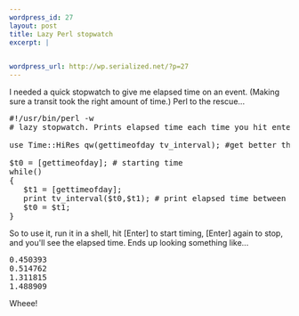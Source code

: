 ```yaml
--- 
wordpress_id: 27
layout: post
title: Lazy Perl stopwatch
excerpt: |
  

wordpress_url: http://wp.serialized.net/?p=27
---
```

<p>I needed a quick stopwatch to give me elapsed time on an event. (Making sure a transit took the right amount of time.) Perl to the rescue...</p>



<pre>
#!/usr/bin/perl -w
# lazy stopwatch. Prints elapsed time each time you hit enter.

use Time::HiRes qw(gettimeofday tv_interval); #get better than 1 second resolution

$t0 = [gettimeofday]; # starting time
while(<STDIN>)
{
   $t1 = [gettimeofday];
   print tv_interval($t0,$t1); # print elapsed time between enter key hits.
   $t0 = $t1;
}
</pre>



<p>So to use it, run it in a shell, hit [Enter] to start timing, [Enter] again to stop, and you'll see the elapsed time. Ends up looking something like...</p>


<pre>
0.450393
0.514762
1.311815
1.488909
</pre>


<p>Wheee!</p>
